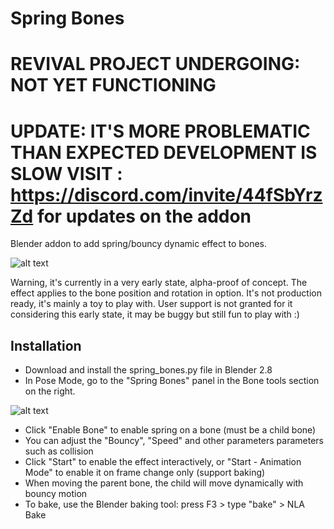 # Spring Bones
# REVIVAL PROJECT UNDERGOING: NOT YET FUNCTIONING

# UPDATE: IT'S MORE PROBLEMATIC THAN EXPECTED DEVELOPMENT IS SLOW VISIT : https://discord.com/invite/44fSbYrzZd for updates on the addon

Blender addon to add spring/bouncy dynamic effect to bones.

![alt text](https://github.com/artellblender/springbones/blob/master/bbones_chain.gif)

Warning, it's currently in a very early state, alpha-proof of concept.
The effect applies to the bone position and rotation in option.
It's not production ready, it's mainly a toy to play with.
User support is not granted for it considering this early state, it may be buggy but still fun to play with :)

## Installation

- Download and install the spring_bones.py file in Blender 2.8
- In Pose Mode, go to the "Spring Bones" panel in the Bone tools section on the right.

![alt text](https://github.com/artellblender/springbones/blob/master/1.png)

- Click "Enable Bone" to enable spring on a bone (must be a child bone)
- You can adjust the "Bouncy", "Speed" and other parameters parameters such as collision
- Click "Start" to enable the effect interactively, or "Start - Animation Mode" to enable it on frame change only (support baking)
- When moving the parent bone, the child will move dynamically with bouncy motion
- To bake, use the Blender baking tool: press F3 > type "bake" > NLA Bake



